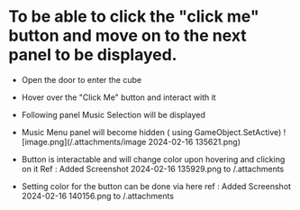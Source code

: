 # To be able to click the "click me" button and move on to the next panel to be displayed.
- Open the door to enter the cube 
- Hover over the "Click Me" button and interact with it
- Following panel Music Selection will be displayed 

- Music Menu panel will become hidden ( using GameObject.SetActive)
![image.png](/.attachments/image 2024-02-16 135621.png)

- Button is interactable and will change color upon hovering and clicking on it
Ref : Added Screenshot 2024-02-16 135929.png to /.attachments

- Setting color for the button can be done via here
ref : Added Screenshot 2024-02-16 140156.png to /.attachments

